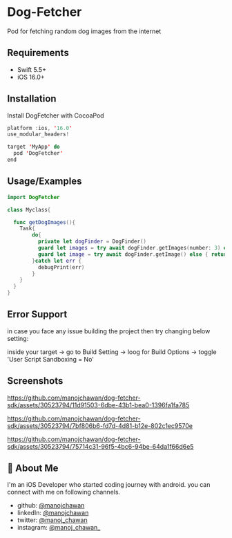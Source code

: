 # Dog-Fetcher

Pod for fetching random dog images from the internet


## Requirements

* Swift 5.5+
* iOS 16.0+
## Installation

Install DogFetcher with CocoaPod

```swift
platform :ios, '16.0'
use_modular_headers!

target 'MyApp' do
  pod 'DogFetcher'
end
```
    
## Usage/Examples

```swift
import DogFetcher

class Myclass{

  func getDogImages(){
    Task{
        do{
          private let dogFinder = DogFinder()
          guard let images = try await dogFinder.getImages(number: 3) else { return }
          guard let image = try await dogFinder.getImage() else { return }
        }catch let err {
          debugPrint(err)
        }
    }
  } 
}

```


## Error Support

in case you face any issue building the project then try changing below setting: 

inside your target -> go to Build Setting -> loog for Build Options ->
toggle 'User Script Sandboxing = No'


## Screenshots

https://github.com/manojchawan/dog-fetcher-sdk/assets/30523794/11d91503-6dbe-43b1-bea0-1396fa1fa785

https://github.com/manojchawan/dog-fetcher-sdk/assets/30523794/7bf806b6-fd7d-4d81-b12e-802c1ec9570e

https://github.com/manojchawan/dog-fetcher-sdk/assets/30523794/75714c31-96f5-4bc6-94be-64da1f66d6e5

## 🚀 About Me
I'm an iOS Developer who started coding journey with android. you can connect with me on following channels.

- github: [@manojchawan](https://github.com/manojchawan)
- linkedIn: [@manojchawan](https://www.linkedin.com/in/manojchawan)
- twitter: [@manoj_chawan](https://twitter.com/manoj_chawan)
- instagram: [@manoj_chawan_](https://www.instagram.com/manoj_chawan_)


